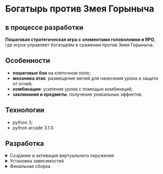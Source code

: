 # Богатырь против Змея Горыныча
## в процессе разработки

**Пошаговая стратегическая игра с элементами головоломки и RPG**, где игрок управляет богатырём в сражении против Змея Горыныча.  

## Особенности  
- **пошаговые бои** на клеточном поле;
- **механика атак**: размещение мечей для нанесения урона и защита от огней;
- **комбинации**: усиление урона с помощью комбинаций;
- **заклинания и предметы**: получение уникальных эффектов.

## Технологии  
- python 3;
- python arcade 3.1.0.

## Разработка
<details>
<summary>Создание и активация виртуального окружения</summary>

> python3 -m venv venv  
> source venv/bin/activate
</details>

<details>
<summary>Установка зависимостей</summary>

> pip install -r requirements.txt
</details>

<details>
<summary>Финальная сборка</summary>

> pyinstaller --onefile --windowed --icon=assets/icons/icon.png --add-data="assets/*:assets" main.py
</details>
